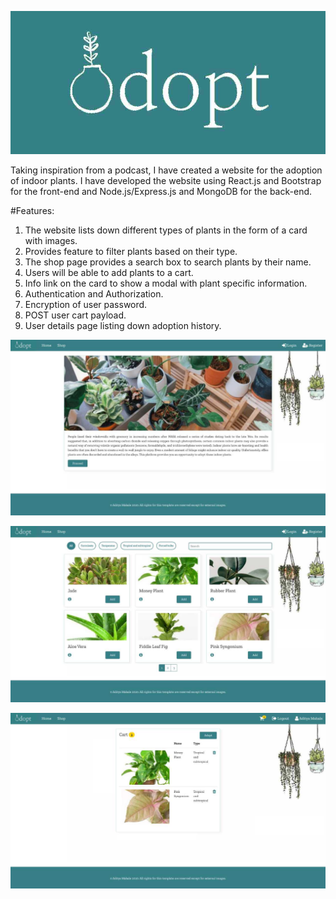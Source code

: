 ![alt adopt](images/logo.jpg)

Taking inspiration from a podcast, I have created a website for the adoption of indoor plants. I have developed the website using React.js and Bootstrap for the front-end and Node.js/Express.js and MongoDB for the back-end.

#Features:

1. The website lists down different types of plants in the form of a card with images.
2. Provides feature to filter plants based on their type.
3. The shop page provides a search box to search plants by their name.
4. Users will be able to add plants to a cart.
5. Info link on the card to show a modal with plant specific information.
6. Authentication and Authorization.
7. Encryption of user password.
8. POST user cart payload.
9. User details page listing down adoption history.

![alt home](images/home.jpg)

![alt shop](images/shop.jpg)

![alt cart](images/cart.jpg)